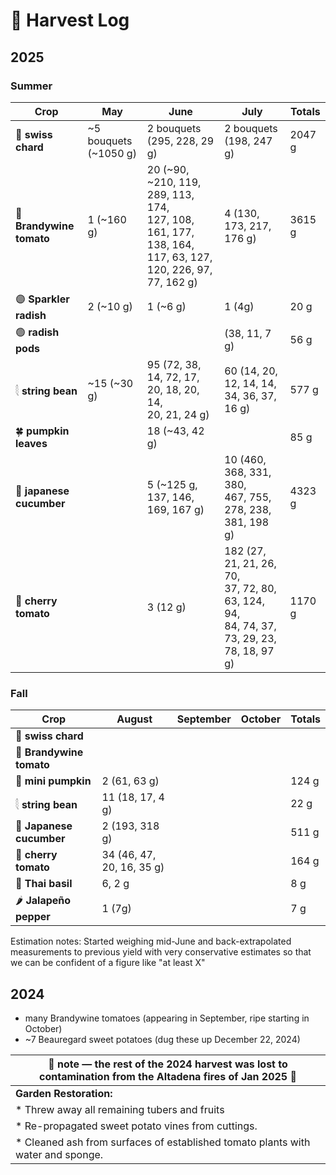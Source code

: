 # 🧺 Harvest Log

## 2025

### Summer 

| Crop     | **May**                                  | **June**     |**July**     | **Totals** |
|--------------------------------------|----------|-------------|-------------|--------------|
| 🥬 **swiss chard**   |     ~5 bouquets (~1050 g)|  2 bouquets (295, 228, 29 g)     | 2 bouquets (198, 247 g) | 2047 g | 
| 🍅 **Brandywine tomato** | 1 (~160 g)               |     20 (~90, ~210, 119, 289, 113, 174, </br> 127, 108, 161, 177, 138, 164, 117, 63, 127, 120, 226, 97, 77, 162 g)   | 4 (130, 173, 217, 176 g)  | 3615 g |
| 🟣 **Sparkler radish**   | 2   (~10 g)            |     1 (~6 g)    | 1 (4g) |  20 g |
| 🟢 **radish pods**   |        |        | (38, 11, 7 g) |  56 g |
| 𓇛 **string bean**     |   ~15 (~30 g)             |      95 (72, 38, 14, 72, 17, 20, 18, 20, 14, </br> 20, 21, 24 g)    | 60 (14, 20, 12, 14, 14, 34, 36, 37, 16 g) | 577 g |
| 🍀 **pumpkin leaves**            |             |     18 (~43, 42 g)      |  |  85 g |
| 🥒 **japanese cucumber**            |             |     5 (~125 g, 137, 146, 169, 167 g)      | 10 (460, 368, 331, 380, </br> 467, 755, 278, 238, 381, 198 g)  | 4323 g |  
| 🍒 **cherry tomato**            |             |     3 (12 g)      | 182 (27, 21, 21, 26, 70, </br> 37, 72, 80, 63, 124, 94, </br> 84, 74, 37, 73, 29, 23, 78, 18, 97 g)  | 1170 g |

### Fall

| Crop     | **August**                                  | **September**     |**October**     | **Totals** |
|--------------------------------------|----------|-------------|-------------|--------------|
| 🥬 **swiss chard**   |     |       |  |  | 
| 🍅 **Brandywine tomato** |               |       |  |  |
| 🎃 **mini pumpkin**   |     2 (61, 63 g)        |         |  |  124 g |
| 𓇛 **string bean**  |      11 (18, 17, 4 g)        |          |  | 22 g |
| 🥒 **Japanese cucumber**   |     2 (193, 318 g)        |           |   | 511 g |  
| 🍒 **cherry tomato**  |    34 (46, 47, 20, 16, 35 g)         |           |   | 164 g |
| 🌿 **Thai basil**  |       6, 2 g      |           |   | 8 g |
| 🌶️ **Jalapeño pepper**  |       1 (7g)    |           |   | 7 g |

Estimation notes: Started weighing mid-June and back-extrapolated measurements to previous yield with very conservative estimates so that we can be confident of a figure like "at least X"

## 2024

* many Brandywine tomatoes (appearing in September, ripe starting in October)
* ~7 Beauregard sweet potatoes (dug these up December 22, 2024)
  


|🚒  note — the rest of the 2024 harvest was lost to contamination from the Altadena fires of Jan 2025 🚒| 
|----------------------------------------------------------------------------------------------------|
|  **Garden Restoration:**                                                                           |
| * Threw away all remaining tubers and fruits                                                       |
| * Re-propagated sweet potato vines from cuttings.                                                  |
| * Cleaned ash from surfaces of established tomato plants with water and sponge.                    |
